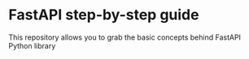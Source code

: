 # FastAPI step-by-step guide

This repository allows you to grab the basic concepts behind FastAPI Python library
